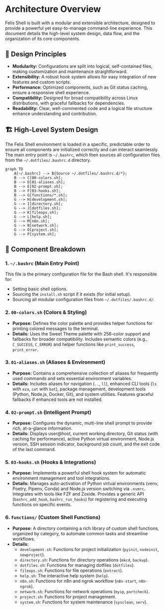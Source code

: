 # Architecture Overview

Felis Shell is built with a modular and extensible architecture, designed to provide a powerful yet easy-to-manage command-line experience. This document details the high-level system design, data flow, and the organization of its core components.

## 🎯 Design Principles

*   **Modularity:** Configurations are split into logical, self-contained files, making customization and maintenance straightforward.
*   **Extensibility:** A robust hook system allows for easy integration of new features and custom scripts.
*   **Performance:** Optimized components, such as Git status caching, ensure a responsive shell experience.
*   **Compatibility:** Designed for broad compatibility across Linux distributions, with graceful fallbacks for dependencies.
*   **Readability:** Clear, well-commented code and a logical file structure enhance understanding and contribution.

## 🏗️ High-Level System Design

The Felis Shell environment is loaded in a specific, predictable order to ensure all components are initialized correctly and can interact seamlessly. The main entry point is `~/.bashrc`, which then sources all configuration files from the `~/.dotfiles/.bashrc.d` directory.

```mermaid
graph TD
    A[~/.bashrc] --> B{Source ~/.dotfiles/.bashrc.d/*};
    B --> C[00-colors.sh];
    B --> D[01-aliases.sh];
    B --> E[02-prompt.sh];
    B --> F[03-hooks.sh];
    B --> G[functions/*.sh];
    G --> H[development.sh];
    G --> I[directory.sh];
    G --> J[dotfiles.sh];
    G --> K[fileops.sh];
    G --> L[help.sh];
    G --> M[n8n.sh];
    G --> N[network.sh];
    G --> O[project.sh];
    G --> P[system.sh];
```

## 📁 Component Breakdown

### 1. `~/.bashrc` (Main Entry Point)
This file is the primary configuration file for the Bash shell. It's responsible for:
*   Setting basic shell options.
*   Sourcing the `install.sh` script if it exists (for initial setup).
*   Sourcing all modular configuration files from `~/.dotfiles/.bashrc.d/`.

### 2. `00-colors.sh` (Colors & Styling)
*   **Purpose:** Defines the color palette and provides helper functions for printing colored messages to the terminal.
*   **Details:** Uses the Sweet Theme palette with 256-color support and fallbacks for broader compatibility. Includes semantic colors (e.g., `C_SUCCESS`, `C_ERROR`) and helper functions like `print_success`, `print_error`.

### 3. `01-aliases.sh` (Aliases & Environment)
*   **Purpose:** Contains a comprehensive collection of aliases for frequently used commands and sets essential environment variables.
*   **Details:** Includes aliases for navigation (`..`, `ll`), enhanced CLI tools (`ls` with `eza`, `cat` with `bat`), package management, development tools (Python, Node.js, Docker, Git), and system utilities. Features graceful fallbacks if enhanced tools are not installed.

### 4. `02-prompt.sh` (Intelligent Prompt)
*   **Purpose:** Configures the dynamic, multi-line shell prompt to provide rich, at-a-glance information.
*   **Details:** Displays user@host, current working directory, Git status (with caching for performance), active Python virtual environment, Node.js version, SSH session indicator, background job count, and the exit code of the last command.

### 5. `03-hooks.sh` (Hooks & Integrations)
*   **Purpose:** Implements a powerful shell hook system for automatic environment management and tool integrations.
*   **Details:** Manages auto-activation of Python virtual environments (venv, Poetry, Pipenv, Conda) and Node.js version switching via `.nvmrc`. Integrates with tools like FZF and Zoxide. Provides a generic API (`bashrc_add_hook`, `bashrc_run_hooks`) for registering and executing functions on specific events.

### 6. `functions/` (Custom Shell Functions)
*   **Purpose:** A directory containing a rich library of custom shell functions, organized by category, to automate common tasks and streamline workflows.
*   **Details:**
    *   `development.sh`: Functions for project initialization (`pyinit`, `nodeinit`, `newproject`).
    *   `directory.sh`: Functions for directory operations (`mkcd`, `backup`).
    *   `dotfiles.sh`: Functions for managing dotfiles (`dotfiles`).
    *   `fileops.sh`: Functions for file operations (`extract`).
    *   `help.sh`: The interactive help system (`help`).
    *   `n8n.sh`: Functions for n8n and ngrok workflow (`n8n-start`, `n8n-ngrok`).
    *   `network.sh`: Functions for network operations (`myip`, `portcheck`).
    *   `project.sh`: Functions for project management.
    *   `system.sh`: Functions for system maintenance (`sysclean`, `serv`).
